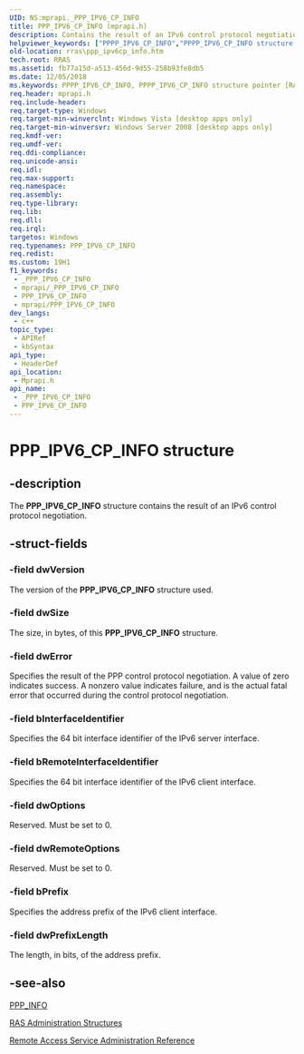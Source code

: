 ```yaml
---
UID: NS:mprapi._PPP_IPV6_CP_INFO
title: PPP_IPV6_CP_INFO (mprapi.h)
description: Contains the result of an IPv6 control protocol negotiation.
helpviewer_keywords: ["PPPP_IPV6_CP_INFO","PPPP_IPV6_CP_INFO structure pointer [RAS]","PPP_IPV6_CP_INFO","PPP_IPV6_CP_INFO structure [RAS]","mprapi/PPPP_IPV6_CP_INFO","mprapi/PPP_IPV6_CP_INFO","rras.ppp_ipv6cp_info"]
old-location: rras\ppp_ipv6cp_info.htm
tech.root: RRAS
ms.assetid: fb77a15d-a513-456d-9d55-258b93fe8db5
ms.date: 12/05/2018
ms.keywords: PPPP_IPV6_CP_INFO, PPPP_IPV6_CP_INFO structure pointer [RAS], PPP_IPV6_CP_INFO, PPP_IPV6_CP_INFO structure [RAS], mprapi/PPPP_IPV6_CP_INFO, mprapi/PPP_IPV6_CP_INFO, rras.ppp_ipv6cp_info
req.header: mprapi.h
req.include-header: 
req.target-type: Windows
req.target-min-winverclnt: Windows Vista [desktop apps only]
req.target-min-winversvr: Windows Server 2008 [desktop apps only]
req.kmdf-ver: 
req.umdf-ver: 
req.ddi-compliance: 
req.unicode-ansi: 
req.idl: 
req.max-support: 
req.namespace: 
req.assembly: 
req.type-library: 
req.lib: 
req.dll: 
req.irql: 
targetos: Windows
req.typenames: PPP_IPV6_CP_INFO
req.redist: 
ms.custom: 19H1
f1_keywords:
 - _PPP_IPV6_CP_INFO
 - mprapi/_PPP_IPV6_CP_INFO
 - PPP_IPV6_CP_INFO
 - mprapi/PPP_IPV6_CP_INFO
dev_langs:
 - c++
topic_type:
 - APIRef
 - kbSyntax
api_type:
 - HeaderDef
api_location:
 - Mprapi.h
api_name:
 - _PPP_IPV6_CP_INFO
 - PPP_IPV6_CP_INFO
---
```


# PPP_IPV6_CP_INFO structure


## -description

The <b>PPP_IPV6_CP_INFO</b> structure contains the result of an IPv6 control protocol negotiation.

## -struct-fields

### -field dwVersion

The version of the <b>PPP_IPV6_CP_INFO</b> structure used.

### -field dwSize

The size, in bytes, of this <b>PPP_IPV6_CP_INFO</b> structure.

### -field dwError

Specifies the result of the PPP control protocol negotiation. A value of zero indicates success. A nonzero value indicates failure, and is the actual fatal error that occurred during the control protocol negotiation.

### -field bInterfaceIdentifier

Specifies the 64 bit interface identifier of the IPv6 server interface.

### -field bRemoteInterfaceIdentifier

Specifies the 64 bit interface identifier of the IPv6 client interface.

### -field dwOptions

Reserved. Must be set to 0.

### -field dwRemoteOptions

Reserved. Must be set to 0.

### -field bPrefix

Specifies the address prefix of the IPv6 client interface.

### -field dwPrefixLength

The length, in bits, of the address prefix.

## -see-also

<a href="/windows/desktop/api/mprapi/ns-mprapi-ppp_info">PPP_INFO</a>



<a href="/windows/desktop/RRAS/ras-administration-structures">RAS Administration Structures</a>



<a href="/windows/desktop/RRAS/remote-access-service-administration-reference">Remote Access Service Administration Reference</a>

